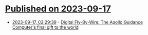 # [Published on 2023-09-17](index.md)

* [2023-09-17, 02:29:39](https://lobste.rs/s/jntued/digital_fly_by_wire_apollo_guidance) - [Digital Fly-By-Wire: The Apollo Guidance Computer's final gift to the world](https://youtu.be/kPfrk6Q5CXI)
